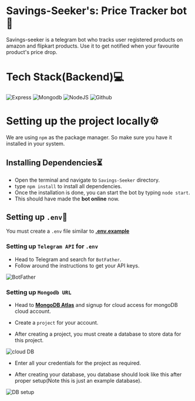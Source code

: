 # Savings-Seeker's: Price Tracker bot🤖

Savings-seeker is a telegram bot who tracks user registered products on amazon and flipkart products. Use it to get notified when your favourite product's price drop.

# Tech Stack(Backend)💻
![Express](https://camo.githubusercontent.com/ac7388d978891bfd6b5a6f594e506a61eaea7b335374fb5d1b0c0ceecd6080ed/68747470733a2f2f696d672e736869656c64732e696f2f62616467652f657870726573732e6a732d2532333430346435392e7376673f7374796c653d666f722d7468652d6261646765)
![Mongodb](https://camo.githubusercontent.com/c839570bc71901106b11b8411d9277a6a8356a9431e4a16d6c26db82caab7d62/68747470733a2f2f696d672e736869656c64732e696f2f62616467652f4d6f6e676f44422d2532333465613934622e7376673f7374796c653d666f722d7468652d6261646765266c6f676f3d6d6f6e676f6462266c6f676f436f6c6f723d7768697465)
![NodeJS](https://camo.githubusercontent.com/7a1f367d440cda34c18b31394e9c4aa5288c9f2cf0ca5f36e16c63f169327d40/68747470733a2f2f696d672e736869656c64732e696f2f62616467652f6e6f64652e6a732d2532333433383533442e7376673f7374796c653d666f722d7468652d6261646765266c6f676f3d6e6f64652e6a73266c6f676f436f6c6f723d7768697465)
![Github](https://camo.githubusercontent.com/eefb62c383c56e3e8ef67aa5e2775008308b5ba6232e00edd535f451b7264cf3/68747470733a2f2f696d672e736869656c64732e696f2f62616467652f4769744875622d2532333132313031312e7376673f7374796c653d666f722d7468652d6261646765266c6f676f3d676974687562266c6f676f436f6c6f723d7768697465)

# Setting up the project locally⚙️

We are using `npm` as the package manager. So make sure you have it installed in your system.

## Installing Dependencies⏳

- Open the terminal and navigate to `Savings-Seeker` directory.
- type `npm install` to install all dependencies.
- Once the installation is done, you can start the bot by typing `node start`.
- This should have made the **bot online** now.

## Setting up `.env`📃

You must create a `.env` file similar to **[.env.example](.env.example)** 

### Setting up `Telegram API` for `.env`

- Head to Telegram and search for `BotFather`.
- Follow around the instructions to get your API keys.

![BotFather](https://botifi.me/help/media/image_upload/2021/08/04/2021-08-04-234331.png)

### Setting up `Mongodb URL`

- Head to **[MongoDB Atlas](https://account.mongodb.com/account/login?n=%2Fv2&nextHash=%23org%2F651fa1030302051bf2d22712%2Fprojects)** and signup for cloud access for mongoDB cloud account.

- Create a `project` for your account.

- After creating a project, you must create a database to store data for this project. 

![cloud DB](https://www.freecodecamp.org/news/content/images/2022/05/image-120.png)

- Enter all your credentials for the project as required.

- After creating your database, you database should look like this after proper setup(Note this is just an example database).

![DB setup](https://www.mongodb.com/docs/atlas/images/atlas-ui-dbs-collections.png)